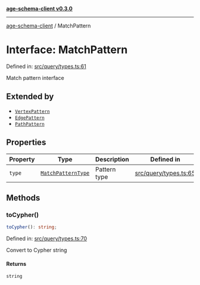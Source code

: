 [**age-schema-client v0.3.0**](../index.md)

***

[age-schema-client](/ageSchemaClient/api-generated/index.md) / MatchPattern

# Interface: MatchPattern

Defined in: [src/query/types.ts:61](https://github.com/standardbeagle/ageSchemaClient/blob/main/src/query/types.ts#L61)

Match pattern interface

## Extended by

- [`VertexPattern`](/ageSchemaClient/api-generated/interfaces/VertexPattern.md)
- [`EdgePattern`](/ageSchemaClient/api-generated/interfaces/EdgePattern.md)
- [`PathPattern`](/ageSchemaClient/api-generated/interfaces/PathPattern.md)

## Properties

| Property | Type | Description | Defined in |
| ------ | ------ | ------ | ------ |
| <a id="type"></a> `type` | [`MatchPatternType`](/ageSchemaClient/api-generated/enumerations/MatchPatternType.md) | Pattern type | [src/query/types.ts:65](https://github.com/standardbeagle/ageSchemaClient/blob/main/src/query/types.ts#L65) |

## Methods

### toCypher()

```ts
toCypher(): string;
```

Defined in: [src/query/types.ts:70](https://github.com/standardbeagle/ageSchemaClient/blob/main/src/query/types.ts#L70)

Convert to Cypher string

#### Returns

`string`
